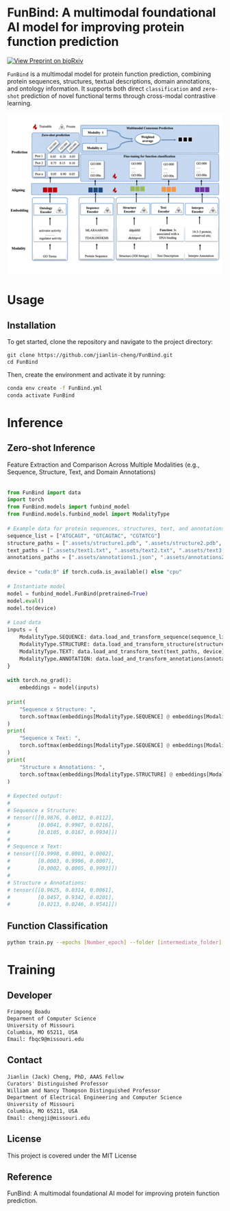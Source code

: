 # FunBind: A multimodal foundational AI model for improving protein function prediction
[![View Preprint on bioRxiv](https://img.shields.io/badge/Preprint-bioRxiv-b31b1b)](https://github.com/jianlin-cheng/FunBind/blob/main/model.png)



`FunBind` is a multimodal model for protein function prediction, combining protein sequences, structures, textual descriptions, domain annotations, and ontology information.
It supports both direct `classification` and `zero-shot` prediction of novel functional terms through cross-modal contrastive learning.

![Method overview ](model.png)

# Usage

## Installation
To get started, clone the repository and navigate to the project directory:
```
git clone https://github.com/jianlin-cheng/FunBind.git
cd FunBind
```

Then, create the environment and activate it by running:
```bash
conda env create -f FunBind.yml
conda activate FunBind
```


# Inference

## Zero-shot Inference

Feature Extraction and Comparison Across Multiple Modalities (e.g., Sequence, Structure, Text, and Domain Annotations)



```python

from FunBind import data
import torch
from FunBind.models import funbind_model
from FunBind.models.funbind_model import ModalityType

# Example data for protein sequences, structures, text, and annotations
sequence_list = ["ATGCAGT", "GTCAGTAC", "CGTATCG"]
structure_paths = [".assets/structure1.pdb", ".assets/structure2.pdb", ".assets/structure3.pdb"]
text_paths = [".assets/text1.txt", ".assets/text2.txt", ".assets/text3.txt"]
annotations_paths = [".assets/annotations1.json", ".assets/annotations2.json", ".assets/annotations3.json"]

device = "cuda:0" if torch.cuda.is_available() else "cpu"

# Instantiate model
model = funbind_model.FunBind(pretrained=True)
model.eval()
model.to(device)

# Load data
inputs = {
    ModalityType.SEQUENCE: data.load_and_transform_sequence(sequence_list, device),
    ModalityType.STRUCTURE: data.load_and_transform_structure(structure_paths, device),
    ModalityType.TEXT: data.load_and_transform_text(text_paths, device),
    ModalityType.ANNOTATION: data.load_and_transform_annotations(annotations_paths, device),
}

with torch.no_grad():
    embeddings = model(inputs)

print(
    "Sequence x Structure: ",
    torch.softmax(embeddings[ModalityType.SEQUENCE] @ embeddings[ModalityType.STRUCTURE].T, dim=-1),
)
print(
    "Sequence x Text: ",
    torch.softmax(embeddings[ModalityType.SEQUENCE] @ embeddings[ModalityType.TEXT].T, dim=-1),
)
print(
    "Structure x Annotations: ",
    torch.softmax(embeddings[ModalityType.STRUCTURE] @ embeddings[ModalityType.ANNOTATION].T, dim=-1),
)

# Expected output:
#
# Sequence x Structure:
# tensor([[0.9876, 0.0012, 0.0112],
#         [0.0041, 0.9987, 0.0216],
#         [0.0105, 0.0167, 0.9934]])
#
# Sequence x Text:
# tensor([[0.9998, 0.0001, 0.0002],
#         [0.0003, 0.9996, 0.0007],
#         [0.0002, 0.0005, 0.9993]])
#
# Structure x Annotations:
# tensor([[0.9625, 0.0314, 0.0061],
#         [0.0457, 0.9342, 0.0201],
#         [0.0213, 0.0246, 0.9541]])

```

## Function Classification

```bash
python train.py --epochs [Number_epoch] --folder [intermediate_folder]
```


# Training


## Developer

```
Frimpong Boadu
Deparment of Computer Science
University of Missouri
Columbia, MO 65211, USA
Email: fbqc9@missouri.edu
```
## Contact

```
Jianlin (Jack) Cheng, PhD, AAAS Fellow
Curators' Distinguished Professor
William and Nancy Thompson Distinguished Professor
Department of Electrical Engineering and Computer Science
University of Missouri
Columbia, MO 65211, USA
Email: chengji@missouri.edu
```

## License
This project is covered under the MIT License

## Reference

FunBind: A multimodal foundational AI model for improving protein function prediction.